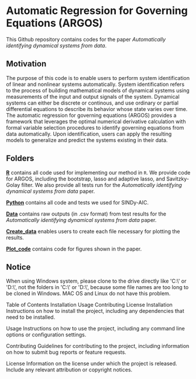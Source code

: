 # Automatic Regression for Governing Equations (ARGOS)

This Github repository contains codes for the paper *Automatically identifying dynamical systems from data*. 

## Motivation
The purpose of this code is to enable users to perform system identification of linear and nonlinear systems automatically.
System identification refers to the process of building mathematical models of dynamical systems using measurements of the input and output signals of the system.
Dynamical systems can either be discrete or continous, and use ordinary or partial differential equations to describe its behavior whose state varies over time.
The automatic regression for governing equations (ARGOS) provides a framework that leverages the optimal numerical derivative calculation with formal variable selection procedures to identify governing equations from data automatically.
Upon identification, users can apply the resulting models to generalize and predict the systems existing in their data.

## Folders
[**R**](https://github.com/kevinegan31/ARGOS/tree/main/R) contains all code used for implementing our method in `R`.
We provide code for ARGOS, including the bootstrap, lasso and adaptive lasso, and Savitzky-Golay filter.
We also provide all tests run for the *Automatically identifying dynamical systems from data* paper. 

[**Python**](https://github.com/kevinegan31/ARGOS/tree/main/Python_Code) contains all code and tests we used for SINDy-AIC.

[**Data**](https://github.com/kevinegan31/ARGOS/tree/main/Data) contains raw outputs (in .csv format) from test results for the *Automatically identifying dynamical systems from data* paper.

[**Create_data**](https://github.com/kevinegan31/ARGOS/tree/main/Create_data) enables users to create each file necessary for plotting the results.

[**Plot_code**](https://github.com/kevinegan31/ARGOS/tree/main/Plot_code) contains code for figures shown in the paper.


## Notice
When using Windows system, please clone to the drive directly like 'C:\\' or 'D:\\', not the folders in 'C:\\' or 'D:\\',  because some file names are too long to be cloned in Windows.
MAC OS and Linux do not have this problem.

Table of Contents
Installation
Usage
Contributing
License
Installation
Instructions on how to install the project, including any dependencies that need to be installed.

Usage
Instructions on how to use the project, including any command line options or configuration settings.

Contributing
Guidelines for contributing to the project, including information on how to submit bug reports or feature requests.

License
Information on the license under which the project is released. Include any relevant attribution or copyright notices.